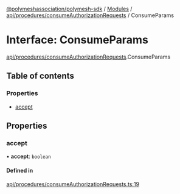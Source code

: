[@polymeshassociation/polymesh-sdk](../README.md) / [Modules](../modules.md) / [api/procedures/consumeAuthorizationRequests](../modules/api_procedures_consumeAuthorizationRequests.md) / ConsumeParams

# Interface: ConsumeParams

[api/procedures/consumeAuthorizationRequests](../modules/api_procedures_consumeAuthorizationRequests.md).ConsumeParams

## Table of contents

### Properties

- [accept](api_procedures_consumeAuthorizationRequests.ConsumeParams.md#accept)

## Properties

### accept

• **accept**: `boolean`

#### Defined in

[api/procedures/consumeAuthorizationRequests.ts:19](https://github.com/PolymathNetwork/polymesh-sdk/blob/31dfa0dc/src/api/procedures/consumeAuthorizationRequests.ts#L19)
